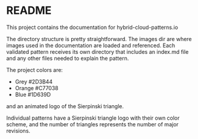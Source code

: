 # README

This project contains the documentation for hybrid-cloud-patterns.io

The directory structure is pretty straightforward. The images dir are where images used in the documentation are loaded and referenced. Each validated pattern receives its own directory that includes an index.md file and any other files needed to explain the pattern.

The project colors are:
- Grey #2D3B44
- Orange #C77038
- Blue #1D639D

and an animated logo of the Sierpinski triangle.

Individual patterns have a Sierpinski triangle logo with their own color scheme, and the number of triangles represents the number of major revisions.
